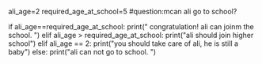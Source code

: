 ali_age=2
required_age_at_school=5
#question:mcan ali go to school?

if ali_age==required_age_at_school:
  print(" congratulation! ali can joinm the school. ")
elif ali_age > required_age_at_school:
  print("ali should join higher school")
elif ali_age == 2:
  print("you should take care of ali, he is still a baby")
else:
    print("ali can not go to school. ")

